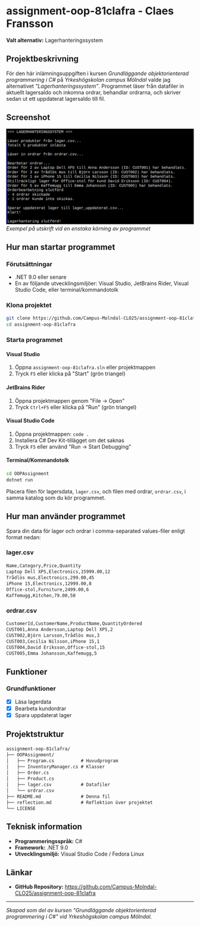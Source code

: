 # assignment-oop-81clafra - Claes Fransson

**Valt alternativ:** Lagerhanteringssystem

## Projektbeskrivning

För den här inlämningsuppgiften i kursen _Grundläggande objektorienterad programmering i C#_ på _Yrkeshögskolan campus Mölndal_ valde jag alternativet _"Lagerhanteringssystem"_. 
Programmet läser från datafiler in aktuellt lagersaldo och inkomna ordrar, behandlar ordrarna, och skriver sedan ut ett uppdaterat lagersaldo till fil.

## Screenshot

![Skärmbild av programmet](screenshot.png)
_Exempel på utskrift vid en enstaka körning av programmet_

## Hur man startar programmet

### Förutsättningar

- .NET 9.0 eller senare
- En av följande utvecklingsmiljöer: Visual Studio, JetBrains Rider, Visual Studio Code, eller terminal/kommandotolk

### Klona projektet

```bash
git clone https://github.com/Campus-Molndal-CLO25/assignment-oop-81clafra.git
cd assignment-oop-81clafra
```

### Starta programmet

#### Visual Studio

1. Öppna `assignment-oop-81clafra.sln` eller projektmappen
2. Tryck `F5` eller klicka på "Start" (grön triangel)

#### JetBrains Rider

1. Öppna projektmappen genom "File → Open"
2. Tryck `Ctrl+F5` eller klicka på "Run" (grön triangel)

#### Visual Studio Code

1. Öppna projektmappen: `code .`
2. Installera C# Dev Kit-tillägget om det saknas
3. Tryck `F5` eller använd "Run → Start Debugging"

#### Terminal/Kommandotolk

```bash
cd OOPAssignment
dotnet run
```

Placera filen för lagersdata, `lager.csv`, och filen med ordrar, `ordrar.csv`, i samma katalog som 
du kör programmet. 

## Hur man använder programmet

Spara din data för lager och ordrar i comma-separated values-filer enligt format nedan:

### lager.csv

```
Name,Category,Price,Quantity
Laptop Dell XPS,Electronics,15999.00,12
Trådlös mus,Electronics,299.00,45
iPhone 15,Electronics,12999.00,8
Office-stol,Furniture,2499.00,6
Kaffemugg,Kitchen,79.00,50
```

### ordrar.csv

```
CustomerId,CustomerName,ProductName,QuantityOrdered
CUST001,Anna Andersson,Laptop Dell XPS,2
CUST002,Björn Larsson,Trådlös mus,3
CUST003,Cecilia Nilsson,iPhone 15,1
CUST004,David Eriksson,Office-stol,15
CUST005,Emma Johansson,Kaffemugg,5
```

## Funktioner

### Grundfunktioner

- [x] Läsa lagerdata
- [x] Bearbeta kundordrar
- [x] Spara uppdaterat lager

## Projektstruktur

```
assignment-oop-81clafra/
├── OOPAssignment/
│   ├── Program.cs          # Huvudprogram
│   ├── InventoryManager.cs # Klasser
│   ├── Order.cs
│   ├── Product.cs
│   ├── lager.csv           # Datafiler
│   └── ordrar.csv
├── README.md               # Denna fil
├── reflection.md           # Reflektion över projektet
└── LICENSE
```

## Teknisk information

- **Programmeringsspråk:** C#
- **Framework:** .NET 9.0
- **Utvecklingsmiljö:** Visual Studio Code / Fedora Linux


## Länkar

- **GitHub Repository:** https://github.com/Campus-Molndal-CLO25/assignment-oop-81clafra

---

_Skapad som del av kursen "Grundläggande objektorienterad programmering i C#" vid Yrkeshögskolan campus Mölndal._
